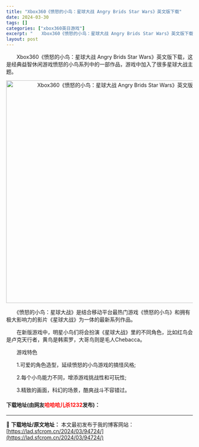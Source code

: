 ```yaml
---
title: "Xbox360《愤怒的小鸟：星球大战 Angry Brids Star Wars》英文版下载"
date: 2024-03-30
tags: []
categories: ["xbox360英日游戏"]
excerpt: "　　Xbox360《愤怒的小鸟：星球大战 Angry Brids Star Wars》英文版下载，这是经典益智休闲游戏愤怒的小鸟系列中的一部作品，游戏中加入了很多星球大战主题。 　　《愤怒的小鸟：星球大战》是结合移动平台最热门游戏《愤怒的小鸟》和拥有极大影响力的影片《星球大战》为一体的最新系列作品。&hellip;"
layout: post
---
```


 <p>　　Xbox360《愤怒的小鸟：星球大战 Angry Brids Star Wars》英文版下载，这是经典益智休闲游戏愤怒的小鸟系列中的一部作品，游戏中加入了很多星球大战主题。</p> <p align="center"><img align="" border="0" src="https://lad.sfcrom.cn/wp-content/uploads/2024/03/20240330_6607d68a24ebb.webp" width="600" alt="Xbox360《愤怒的小鸟：星球大战 Angry Brids Star Wars》英文版下载" /></p> <p>　　《愤怒的小鸟：星球大战》是结合移动平台最热门游戏《愤怒的小鸟》和拥有极大影响力的影片《星球大战》为一体的最新系列作品。</p> <p>　　在新版游戏中，明星小鸟们将会扮演《星球大战》里的不同角色，比如红鸟会是卢克天行者，黄鸟是韩索罗，大哥鸟则是毛人Chebacca。</p> <p>　　游戏特色</p> <p>　　1.可爱的角色造型，延续愤怒的小鸟游戏的搞怪风格;</p> <p>　　2.每个小鸟能力不同，增添游戏挑战性和可玩性;</p> <p>　　3.精致的画面，科幻的场景，酷爽战斗不容错过。</p> <p><h4>下载地址(由网友<font color="red">哈哈哈儿杀1232</font>发布)：</h4></p> 

---
📖 **下载地址/原文地址：** 本文最初发布于我的博客网站：[https://lad.sfcrom.cn/2024/03/94724/](https://lad.sfcrom.cn/2024/03/94724/)
